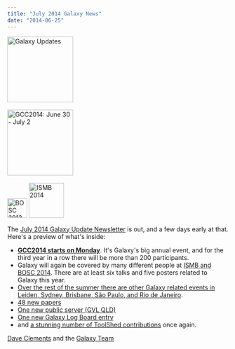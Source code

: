 ```yaml
---
title: "July 2014 Galaxy News"
date: "2014-06-25"
---
```

<div class='right'>
<a href='/src/galaxy-updates/2014-07/index.md'><img src="/src/images/logos/GalaxyUpdate200.png" alt="Galaxy Updates" width=150 /></a><br /><br /> <a href='/src/galaxy-updates/2014-07/index.md#gcc2014-june-30---july-2-baltimore'><img src="/src/images/logos/GCC2014LogoWide200.png" alt="GCC2014: June 30 - July 2" width="150" /></a><br /><br />
<a href='/src/galaxy-updates/2014-07/index.md#galaxy--isbmb-and-bosc-2014'><img src="/src/images/logos/BOSC_logo.png" alt="BOSC 2013" height="45" /></a>
<a href='/src/galaxy-updates/2014-07/index.md#galaxy--isbmb-and-bosc-2014'><img src="/src/images/logos/ISMB2014LogoRound.png" alt="ISMB 2014" height="80" /></a>
</div>

The [July 2014 Galaxy Update Newsletter](/src/galaxy-updates/2014-07/index.md) is out, and a few days early at that.  Here's a preview of what's inside:
 
* **[GCC2014 starts on Monday](/src/galaxy-updates/2014-07/index.md#gcc2014-june-30---july-2-baltimore)**.  It's Galaxy's big annual event, and for the third year in a row there will be more than 200 participants.
* Galaxy will again be covered by many different people at [ISMB and BOSC 2014](/src/galaxy-updates/2014-07/index.md#galaxy--isbmb-and-bosc-2014).  There are at least six talks and five posters related to Galaxy this year.
* [Over the rest of the summer there are other Galaxy related events in Leiden, Sydney, Brisbane, São Paulo, and Rio de Janeiro](/src/galaxy-updates/2014-07/index.md#other-events).
* [48 new papers](/src/galaxy-updates/2014-07/index.md#new-papers)
* [One new public server (GVL QLD)](/src/galaxy-updates/2014-07/index.md#new-public-servers)
* [One new Galaxy Log Board entry](/src/galaxy-updates/2014-07/index.md#galaxy-community-hubs)
* and [a stunning number of ToolShed contributions](/src/galaxy-updates/2014-07/index.md#toolshed-contributions) once again.

[Dave Clements](/people/dave-clements/index.md) and the [Galaxy Team](/src/galaxy-team/)
